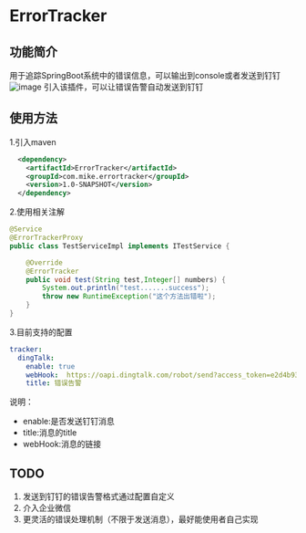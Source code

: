 # ErrorTracker
## 功能简介
用于追踪SpringBoot系统中的错误信息，可以输出到console或者发送到钉钉
![image](https://user-images.githubusercontent.com/13415463/116814072-7ebb3780-ab89-11eb-99d6-4cd25aac44cd.png)
引入该插件，可以让错误告警自动发送到钉钉



## 使用方法
1.引入maven
```xml
  <dependency>
    <artifactId>ErrorTracker</artifactId>
    <groupId>com.mike.errortracker</groupId>
    <version>1.0-SNAPSHOT</version>
  </dependency>
```
2.使用相关注解
```java
@Service
@ErrorTrackerProxy
public class TestServiceImpl implements ITestService {

    @Override
    @ErrorTracker
    public void test(String test,Integer[] numbers) {
        System.out.println("test.......success");
        throw new RuntimeException("这个方法出错啦");
    }
}

```
3.目前支持的配置
```yml
tracker:
  dingTalk:
    enable: true
    webHook:  https://oapi.dingtalk.com/robot/send?access_token=e2d4b9311cae6ccd9742e776e74615da5d7cb0a3879a25bde4ec98c09a56ffc1
    title: 错误告警
```
说明：
* enable:是否发送钉钉消息
* title:消息的title
* webHook:消息的链接

## TODO
1. 发送到钉钉的错误告警格式通过配置自定义
2. 介入企业微信
3. 更灵活的错误处理机制（不限于发送消息），最好能使用者自己实现
